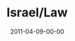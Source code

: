 ---
layout: message
category: message
series: "The Story"
title: "Israel/Law"
date: 2011-04-09-00-00
message_id: 672
description: "Brian Tome talks about the nation of Israel and God's promise to them."
video: "https://s3.amazonaws.com/crossroadsvideomessages/thestory03.mp4"
video-duration: "39:07"
video-image: "http://s3.amazonaws.com/crossroads-media/images/legacy/content/thestory03_still.jpg"
program: "http://s3.amazonaws.com/crossroads-media/media/legacy/documents/04_09-10_11Program.pdf"
audio: "http://s3.amazonaws.com/crossroadsaudiomessages/thestory03.mp3"
audio-duration: "39:02"
explicit: "N"
---